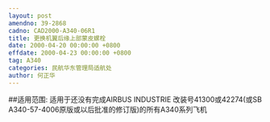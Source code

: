 ```yaml
---
layout: post
amendno: 39-2868
cadno: CAD2000-A340-06R1
title: 更换机翼后缘上部蒙皮螺栓
date: 2000-04-20 00:00:00 +0800
effdate: 2000-04-23 00:00:00 +0800
tag: A340
categories: 民航华东管理局适航处
author: 何正华
---
```


##适用范围:
适用于还没有完成AIRBUS INDUSTRIE 改装号41300或42274(或SB A340-57-4006原版或以后批准的修订版)的所有A340系列飞机

